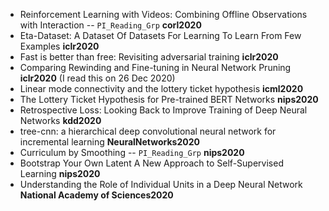 * Reinforcement Learning with Videos: Combining Offline Observations with Interaction -- `PI_Reading_Grp` **corl2020**
* Eta-Dataset: A Dataset Of Datasets For Learning To Learn From Few Examples **iclr2020**
* Fast is better than free: Revisiting adversarial training **iclr2020**
* Comparing Rewinding and Fine-tuning in Neural Network Pruning **iclr2020** (I read this on 26 Dec 2020)
* Linear mode connectivity and the lottery ticket hypothesis **icml2020**
* The Lottery Ticket Hypothesis for Pre-trained BERT Networks **nips2020**
* Retrospective Loss: Looking Back to Improve Training of Deep Neural Networks  **kdd2020**
* tree-cnn: a hierarchical deep convolutional neural network for incremental learning **NeuralNetworks2020**
* Curriculum by Smoothing -- `PI_Reading_Grp` **nips2020**
* Bootstrap Your Own Latent A New Approach to Self-Supervised Learning **nips2020**
* Understanding the Role of Individual Units in a Deep Neural Network **National Academy of Sciences2020**